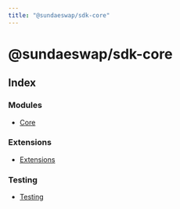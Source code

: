 ```yaml
---
title: "@sundaeswap/sdk-core"
---
```


# @sundaeswap/sdk-core

## Index

### Modules

- [Core](Core/md)

### Extensions

- [Extensions](Extensions/Extensions.md)

### Testing

- [Testing](Testing/Testing.md)
